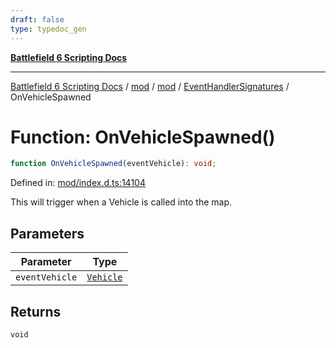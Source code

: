 ```yaml
---
draft: false
type: typedoc_gen
---
```


[**Battlefield 6 Scripting Docs**](../../../../_index.md)

***

[Battlefield 6 Scripting Docs](../../../../_index.md) / [mod](../../../_index.md) / [mod](../../_index.md) / [EventHandlerSignatures](../_index.md) / OnVehicleSpawned

# Function: OnVehicleSpawned()

```ts
function OnVehicleSpawned(eventVehicle): void;
```

Defined in: [mod/index.d.ts:14104](https://github.com/battlefield-portal-community/portal-docs/blob/6d87e21c5922a3efb03c634dbe98e5fe6e797672/generators/santiago/mod/index.d.ts#L14104)

This will trigger when a Vehicle is called into the map.

## Parameters

| Parameter | Type |
| ------ | ------ |
| `eventVehicle` | [`Vehicle`](../../Vehicle/_index.md) |

## Returns

`void`
